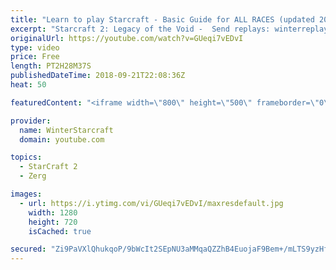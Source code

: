 ```yaml
---
title: "Learn to play Starcraft - Basic Guide for ALL RACES (updated 2017) #2"
excerpt: "Starcraft 2: Legacy of the Void -  Send replays: winterreplays@gmail.com ( -- Watch live at https://www.twitch.tv/wintergaming"
originalUrl: https://youtube.com/watch?v=GUeqi7vEDvI
type: video
price: Free
length: PT2H28M37S
publishedDateTime: 2018-09-21T22:08:36Z
heat: 50

featuredContent: "<iframe width=\"800\" height=\"500\" frameborder=\"0\" src=\"https://www.youtube.com/embed/GUeqi7vEDvI\" allow=\"accelerometer; autoplay; encrypted-media; gyroscope; picture-in-picture\" allowfullscreen></iframe>"

provider:
  name: WinterStarcraft
  domain: youtube.com

topics:
  - StarCraft 2
  - Zerg

images:
  - url: https://i.ytimg.com/vi/GUeqi7vEDvI/maxresdefault.jpg
    width: 1280
    height: 720
    isCached: true

secured: "Zi9PaVXlQhukqoP/9bWcIt2SEpNU3aMMqaQZZhB4EuojaF9Bem+/mLTS9yzHfP1jL57QkUGLkK/yTV+EO6gCvMahH6VzxQGr8yQ/LWatWunxouqgElXVwx2saguw5vfH4b9NI34PjbYp+WhSZl9f0OFp+gX/o+N56xpSSkJjXaiPKkRABMGatZ/3C/oc1KVQ5cLzS9Kd23QDd4eFFMNX5DDh4gvAJy9W2QSzZWZ22qbe4j6iguiKJoAZpV5it3nOCqpm8R3AaP7laMP733bUIV/xaTNY1JO9U7cJUhc1CTQQVRsxac8x2uwb9BkauyBMRwMsCYWrvsH4AgYcIa0efnUyK2yAUd2znvVAaQJ3o/BFntfbDBDN4iAic24DmeHO1DM3oAwMt4q6S1+pVSXTAFmeFk9PV1mGjhgOI96lGhs=;y02Ji9y/p8+olyKzIRokoA=="
---
```


